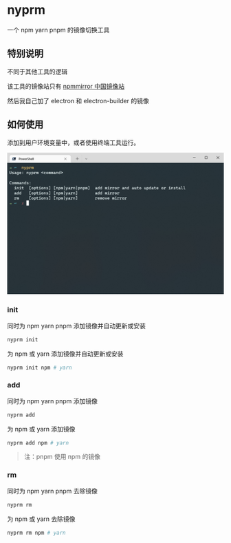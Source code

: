 # nyprm

一个 npm yarn pnpm 的镜像切换工具

## 特别说明

不同于其他工具的逻辑

该工具的镜像站只有 [npmmirror 中国镜像站](https://npmmirror.com/)

然后我自己加了 electron 和 electron-builder 的镜像

## 如何使用

添加到用户环境变量中，或者使用终端工具运行。

![image-20220508191524225](nyprm.png)

### init

同时为 npm yarn pnpm 添加镜像并自动更新或安装

```bash
nyprm init
```

为 npm 或 yarn 添加镜像并自动更新或安装

```bash
nyprm init npm # yarn
```

### add

同时为 npm yarn pnpm 添加镜像

```bash
nyprm add
```

为 npm 或 yarn 添加镜像

```bash
nyprm add npm # yarn
```

> 注：pnpm 使用 npm 的镜像

### rm

同时为 npm yarn pnpm 去除镜像

```bash
nyprm rm
```

为 npm 或 yarn 去除镜像

```bash
nyprm rm npm # yarn
```
